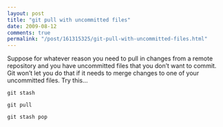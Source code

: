 ```yaml
---
layout: post
title: "git pull with uncommitted files"
date: 2009-08-12
comments: true
permalink: "/post/161315325/git-pull-with-uncommitted-files.html"
---
```


Suppose for whatever reason you need to pull in changes from a remote repository and you have uncommitted files that you don’t want to commit. Git won’t let you do that if it needs to merge changes to one of your uncommitted files. Try this…

    git stash
    
    git pull
    
    git stash pop

